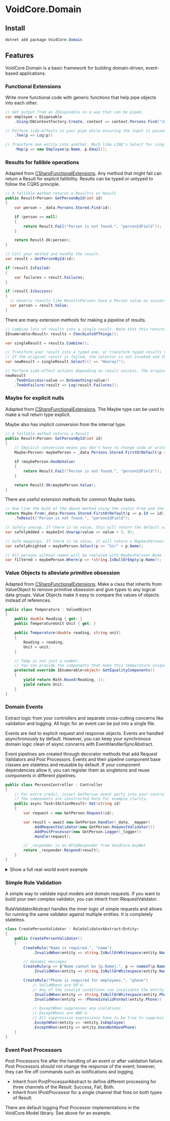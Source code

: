 # VoidCore.Domain

## Install

```powerShell
dotnet add package VoidCore.Domain
```

## Features

VoidCore.Domain is a basic framework for building domain-driven, event-based applications.

### Functional Extensions

Write more functional code with generic functions that help pipe objects into each other.

```csharp
// Get output from an IDisposable in a way that can be piped.
var employee = Disposable
    .Using(DbContextFactory.Create, context => context.Persons.Find("Joe"))

// Perform side-effects in your pipe while ensuring the input is passed as output.
    .Tee(p => Log(p))

// Transform one entity into another. Much like LINQ's Select for single objects rather than collections.
    .Map(p => new Employee(p.Name, p.Email));
```

### Results for fallible operations

Adapted from [CSharpFunctionalExtensions](https://github.com/vkhorikov/CSharpFunctionalExtensions). Any method that might fail can return a Result for explicit fallibility. Results can be typed or untyped to follow the CQRS principle.

```csharp
// A fallible method returns a Result<> or Result
public Result<Person> GetPersonById(int id)
{
    var person = _data.Persons.Stored.Find(id);

    if (person == null)
    {
        return Result.Fail("Person is not found.", "personIdField"));
    }

    return Result.Ok(person);
}

// Call your method and handle the result.
var result = GetPersonById(id);

if (result.IsFailed)
{
    var failures = result.Failures;
}

if (result.IsSuccess)
{
  // Generic results like Result<Person> have a Person value on success.
  var person = result.Value;
}
```

There are many extension methods for making a pipeline of results.

```csharp
// Combine lots of results into a single result. Note that this returns an untyped result.
IEnumerable<Result> results = CheckLotsOfThings();

var singleResult = results.Combine();

// Transform your result into a typed one, or transform typed results to other types.
// If the original result is failed, the selector is not invoked and the failures are copied over.
var newResult = singleResult.Select(() => "Hooray!");

// Perform side-effect actions depending on result success. The original result is passed down the pipeline.
newResult
    .TeeOnSuccess(value => DoSomething(value))
    .TeeOnFailure(result => Log(result.Failures));
```

### Maybe for explicit nulls

Adapted from [CSharpFunctionalExtensions](https://github.com/vkhorikov/CSharpFunctionalExtensions). The Maybe type can be used to make a null return type explicit.

Maybe also has implicit conversion from the internal type.

```csharp
// A fallible method returns a Result
public Result<Person> GetPersonById(int id)
{
    // Implicit conversion means you don't have to change code or write wrappers.
    Maybe<Person> maybePerson = _data.Persons.Stored.FirstOrDefault(p => p.Id == id);

    if (maybePerson.HasNoValue)
    {
        return Result.Fail("Person is not found.", "personIdField"));
    }

    return Result.Ok(maybePerson.Value);
}
```

There are useful extension methods for common Maybe tasks.

```csharp
// One-line the bulk of the above method using the static From and the ToResult extension
return Maybe.From(_data.Persons.Stored.FirstOrDefault(p => p.Id == id))
    .ToResult("Person is not found.", "personIdField");

// Safely unwrap. If there is no value, this will return the default value. We want a null int? to be zero. In the end we have an integer of either 0 or value + 3.
var safelyAdded = maybeInt.Unwrap(value => value + 3, 0);

// Safe mappings. If there is no value, it will return a Maybe<Person>.None. We get a new Maybe object.
var safelyKnighted = maybePerson.Select(p => "Sir" + p.Name);

// All persons without names will be replaced with Maybe<Person>.None
var filtered = maybePerson.Where(p => !string.IsNullOrEmpty(p.Name));
```

### Value Objects to alleviate primitive obsession

Adapted from [CSharpFunctionalExtensions](https://github.com/vkhorikov/CSharpFunctionalExtensions). Make a class that inherits from ValueObject to remove primitive obsession and give types to any logical data groups. Value Objects make it easy to compare the values of objects instead of references.

```csharp
public class Temperature : ValueObject
{
    public double Reading { get; }
    public TemperatureUnit Unit { get; }

    public Temperature(double reading, string unit)
    {
        Reading = reading;
        Unit = unit;
    }

    // Temp is not just a number.
    // You can provide the components that make this temperature unique and comparable.
    protected override IEnumerable<object> GetEqualityComponents()
    {
        yield return Math.Round(Reading, 1);
        yield return Unit;
    }
}
```

### Domain Events

Extract logic from your controllers and separate cross-cutting concerns like validation and logging. All logic for an event can be put into a single file.

Events are tied to explicit request and response objects. Events are handled asynchronously by default. However, you can keep your synchronous domain logic clean of async concerns with EventHandlerSyncAbstract.

Event pipelines are created through decorator methods that add Request Validators and Post Processors. Events and their pipeline component base classes are stateless and reusable by default. If your component dependencies allow it, you can register them as singletons and reuse components in different pipelines.

```csharp
public class PersonsController : Controller
{
    // For extra credit, inject GetPerson event parts into your controller and let DI handle dependencies.
    // The components are constructed here for example clarity.
    public async Task<IActionResult> Get(string id)
    {
        var request = new GetPerson.Request(id);

        var result = await new GetPerson.Handler(_data, _mapper)
            .AddRequestValidator(new GetPerson.RequestValidator())
            .AddPostProcessor(new GetPerson.Logger(_logger))
            .Handle(request);

        // _responder is an HttpResponder from VoidCore.AspNet
        return _responder.Respond(result);
    }
}
```

<!-- markdownlint-disable MD033 -->
<details>
    <summary>
        Show a full real-world event example
    </summary>
<!-- markdownlint-disable MD033 -->

```csharp
public class GetPerson
{
    public class Handler : EventHandlerAbstract<Request, Response>
    {
        public Handler(PersonData data, IMapper mapper)
        {
            _data = data;
            _mapper = mapper;
        }

        public override async Task<IResult<Response>> HandleInternal(Request request)
        {
            var person = await _data.Persons.Stored
                .ProjectTo<Response>(_mapper)
                .FirstOrDefaultAsync(l => l.Id == request.Id);

            return (person != null) ?
                Result.Ok(personDto) :
                Result.Fail<Response>("Person not found.");
        }

        private readonly PersonData _data;
        private readonly IMapper _mapper;
    }

    // Immutable request
    public class Request
    {
        public Request(int id)
        {
            Id = id;
        }

        public string Id { get; }
    }

    // Immutable response
    public class Response
    {
        public Response(string name, string email)
        {
            Name = name;
            Email = email;
        }

        public string Name { get; }
        public string Email { get; }
    }

    // A rule-based validator for the request.. See below for more on this.
    public class RequestValidator : RuleValidatorAbstract<Request>
    {
        public RequestValidator()
        {
            CreateRule("Id is required.", "id")
                .InvalidWhen(request => string.IsNullOrWhiteSpace(request.Id));
        }
    }

    // Log your event. See below for more on this.
    public class Logger : FallibleEventLogger<Request, Response>
    {
        public Logging(ILoggingService logger) : base(logger) { }

        // Always log the incoming request
        public override void OnBoth(Request request, IResult<Response> result)
        {
            _logger.Info($"RequestName: {request.Name}");
        }

        // Log the email of the person on success
        public override void OnSuccess(Request request, IResult<Response> result)
        {
            _logger.Info($"Found: {result.Value.Email}");
        }

        private readonly ILoggingService _logger;
    }
}
```

</details>

### Simple Rule Validation

A simple way to validate input models and domain requests. If you want to build your own complex validator, you can inherit from IRequestValidator.

RuleValidatorAbstract handles the inner logic of simple requests and allows for running the same validator against multiple entities. It is completely stateless.

```csharp
class CreatePersonValidator : RuleValidatorAbstract<Entity>
{
    public CreatePersonValidator()
    {
        CreateRule("Name is required.", "name")
            .InvalidWhen(entity => string.IsNullOrWhitespace(entity.Name));

        // dynamic messages
        CreateRule(p => $"Name cannot be {p.Name}.", p => nameof(p.Name).ToLower())
            .InvalidWhen(entity => string.IsNullOrWhitespace(entity.Name));

        CreateRule("Phone is required for employees.", "phone")
            // ValidWhens are OR'd.
            // Any of the invalid conditions can invalidate the entity.
            .InvalidWhen(entity => string.IsNullOrWhitespace(entity.Phone))
            .InvalidWhen(entity => !PhoneIsValidFormat(entity.Phone))

            // ExceptWhen suppresses any violations
            // ExceptWhens are AND'd.
            // All suppression expressions have to be true to suppress
            .ExceptWhen(entity => !entity.IsEmployee)
            .ExceptWhen(entity => entity.DoesNotHavePhone)
    }
}
```

### Event Post Processors

Post Processors fire after the handling of an event or after validation failure. Post Processors should not change the response of the event; however, they can fire off commands such as notifications and logging.

* Inherit from PostProcessorAbstract to define different processing for three channels of the Result<Response>: Success, Fail, Both.
* Inherit from IPostProcessor for a single channel that fires on both types of Result.

There are default logging Post Processor implementations in the VoidCore.Model library. See above for an example.
